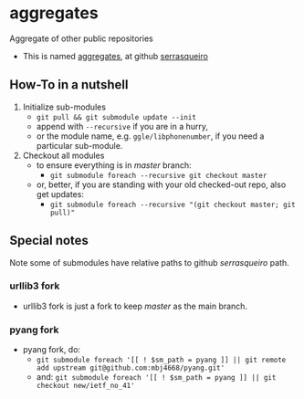 # aggregates
Aggregate of other public repositories
+ This is named [aggregates](https://github.com/serrasqueiro/aggregates), at github [serrasqueiro](https://github.com/serrasqueiro/)

## How-To in a nutshell

1. Initialize sub-modules
   + `git pull && git submodule update --init`
   + append with `--recursive` if you are in a hurry,
   + or the module name, e.g. `ggle/libphonenumber`, if you need a particular sub-module.
1. Checkout all modules
   + to ensure everything is in _master_ branch:
     - `git submodule foreach --recursive git checkout master`
   + or, better, if you are standing with your old checked-out repo, also get updates:
     - `git submodule foreach --recursive "(git checkout master; git pull)"`

## Special notes
Note some of submodules have relative paths to github _serrasqueiro_ path.

### urllib3 fork
* urllib3 fork is just a fork to keep _master_ as the main branch.

### pyang fork
* pyang fork, do:
  + `git submodule foreach '[[ ! $sm_path = pyang ]] || git remote add upstream git@github.com:mbj4668/pyang.git'`
  + and: `git submodule foreach '[[ ! $sm_path = pyang ]] || git checkout new/ietf_no_41'`
